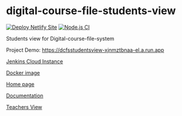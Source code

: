 # digital-course-file-students-view
[![Deploy Netlify Site](https://github.com/ganapathi12/digital-course-file-students-view/actions/workflows/main.yml/badge.svg)](https://github.com/ganapathi12/digital-course-file-students-view/actions/workflows/main.yml)   [![Node.js CI](https://github.com/ganapathi12/digital-course-file-students-view/actions/workflows/node.js.yml/badge.svg?branch=initial)](https://github.com/ganapathi12/digital-course-file-students-view/actions/workflows/node.js.yml)

<p>Students view for Digital-course-file-system</p>

Project Demo: https://dcfsstudentsview-xjnmztbnaa-el.a.run.app

<p><a href="http://35.232.11.230:8080/">Jenkins Cloud Instance</a><p/>
<p><a href="https://hub.docker.com/r/18016/studentsview">Docker image</a><p/>
<p><a href="https://dcfshome.netlify.app/">Home page</a><p/>
<p><a href="https://drive.google.com/file/d/1HSggen9YuuWeJWSbiHrW7IvxrTiLKifo/view?usp=sharing">Documentation</a><p/>
<p><a href="https://github.com/ganapathi12/digital-course-file">Teachers View</a><p/>

